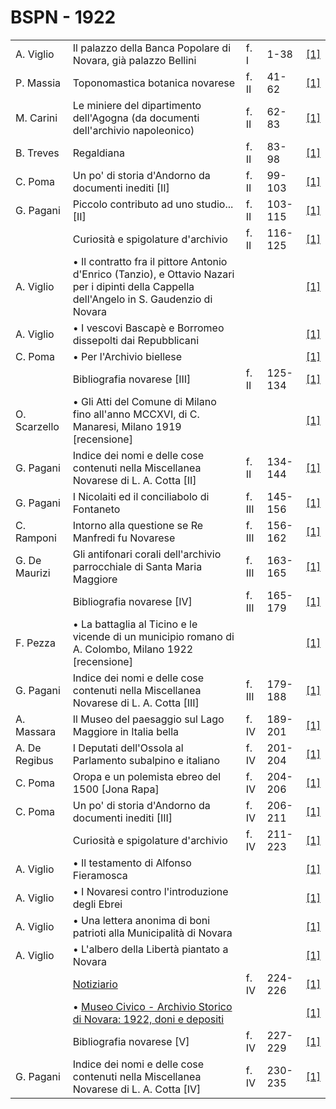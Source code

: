 # BSPN - 1922

<table>
    <tr>
        <td>A. Viglio</td>
        <td>Il palazzo della Banca Popolare di Novara, gi&agrave; palazzo Bellini</td>
        <td>f. I</td>
        <td>1-38</td>
        <td><a href="https://en.calameo.com/read/007260735b302fddf0046">[1]</a></td>
    </tr>
    <tr>
        <td>P. Massia</td>
        <td>Toponomastica botanica novarese</td>
        <td>f. II</td>
        <td>41-62</td>
        <td><a href="https://en.calameo.com/read/007260735928a08278987">[1]</a></td>
    </tr>
    <tr>
        <td>M. Carini</td>
        <td>Le miniere del dipartimento dell'Agogna (da documenti dell'archivio napoleonico)</td>
        <td>f. II</td>
        <td>62-83</td>
        <td><a href="https://en.calameo.com/read/007260735928a08278987">[1]</a></td>
    </tr>
    <tr>
        <td>B. Treves</td>
        <td>Regaldiana</td>
        <td>f. II</td>
        <td>83-98</td>
        <td><a href="https://en.calameo.com/read/007260735928a08278987">[1]</a></td>
    </tr>
    <tr>
        <td>C. Poma</td>
        <td>Un po' di storia d'Andorno da documenti inediti [II]</td>
        <td>f. II</td>
        <td>99-103</td>
        <td><a href="https://en.calameo.com/read/007260735928a08278987">[1]</a></td>
    </tr>
    <tr>
        <td>G. Pagani</td>
        <td>Piccolo contributo ad uno studio... [II]</td>
        <td>f. II</td>
        <td>103-115</td>
        <td><a href="https://en.calameo.com/read/007260735928a08278987">[1]</a></td>
    </tr>
    <tr>
        <td></td>
        <td>Curiosit&agrave; e spigolature d'archivio</td>
        <td>f. II</td>
        <td>116-125</td>
        <td><a href="https://en.calameo.com/read/007260735928a08278987">[1]</a></td>
    </tr>
    <tr>
        <td>A. Viglio</td>
        <td>&bullet; Il contratto fra il pittore Antonio d'Enrico (Tanzio), e Ottavio Nazari per i dipinti della
            Cappella dell'Angelo in S. Gaudenzio di Novara
        </td>
        <td></td>
        <td></td>
        <td><a href="https://en.calameo.com/read/007260735928a08278987">[1]</a></td>
    </tr>
    <tr>
        <td>A. Viglio</td>
        <td>&bullet; I vescovi Bascap&egrave; e Borromeo dissepolti dai Repubblicani</td>
        <td></td>
        <td></td>
        <td><a href="https://en.calameo.com/read/007260735928a08278987">[1]</a></td>
    </tr>
    <tr>
        <td>C. Poma</td>
        <td>&bullet; Per l'Archivio biellese</td>
        <td></td>
        <td></td>
        <td><a href="https://en.calameo.com/read/007260735928a08278987">[1]</a></td>
    </tr>
    <tr>
        <td></td>
        <td>Bibliografia novarese [III]</td>
        <td>f. II</td>
        <td>125-134</td>
        <td><a href="https://en.calameo.com/read/007260735928a08278987">[1]</a></td>
    </tr>
    <tr>
        <td>O. Scarzello</td>
        <td>&bullet; Gli Atti del Comune di Milano fino all'anno MCCXVI, di C. Manaresi, Milano 1919 [recensione]</td>
        <td></td>
        <td></td>
        <td><a href="https://en.calameo.com/read/007260735928a08278987">[1]</a></td>
    </tr>
    <tr>
        <td>G. Pagani</td>
        <td>Indice dei nomi e delle cose contenuti nella Miscellanea Novarese di L. A. Cotta [II]</td>
        <td>f. II</td>
        <td>134-144</td>
        <td><a href="https://en.calameo.com/read/007260735928a08278987">[1]</a></td>
    </tr>
    <tr>
        <td>G. Pagani</td>
        <td>I Nicolaiti ed il conciliabolo di Fontaneto</td>
        <td>f. III</td>
        <td>145-156</td>
        <td><a href="https://en.calameo.com/read/00726073587e95f1aaff1">[1]</a></td>
    </tr>
    <tr>
        <td>C. Ramponi</td>
        <td>Intorno alla questione se Re Manfredi fu Novarese</td>
        <td>f. III</td>
        <td>156-162</td>
        <td><a href="https://en.calameo.com/read/00726073587e95f1aaff1">[1]</a></td>
    </tr>
    <tr>
        <td>G. De Maurizi</td>
        <td>Gli antifonari corali dell'archivio parrocchiale di Santa Maria Maggiore</td>
        <td>f. III</td>
        <td>163-165</td>
        <td><a href="https://en.calameo.com/read/00726073587e95f1aaff1">[1]</a></td>
    </tr>
    <tr>
        <td></td>
        <td>Bibliografia novarese [IV]</td>
        <td>f. III</td>
        <td>165-179</td>
        <td><a href="https://en.calameo.com/read/00726073587e95f1aaff1">[1]</a></td>
    </tr>
    <tr>
        <td>F. Pezza</td>
        <td>&bullet; La battaglia al Ticino e le vicende di un municipio romano di A. Colombo, Milano 1922
            [recensione]
        </td>
        <td></td>
        <td></td>
        <td><a href="https://en.calameo.com/read/00726073587e95f1aaff1">[1]</a></td>
    </tr>
    <tr>
        <td>G. Pagani</td>
        <td>Indice dei nomi e delle cose contenuti nella Miscellanea Novarese di L. A. Cotta [III]</td>
        <td>f. III</td>
        <td>179-188</td>
        <td><a href="https://en.calameo.com/read/00726073587e95f1aaff1">[1]</a></td>
    </tr>
    <tr>
        <td>A. Massara</td>
        <td>Il Museo del paesaggio sul Lago Maggiore in Italia bella</td>
        <td>f. IV</td>
        <td>189-201</td>
        <td><a href="https://en.calameo.com/read/007260735aeaa78580732">[1]</a></td>
    </tr>
    <tr>
        <td>A. De Regibus</td>
        <td>I Deputati dell'Ossola al Parlamento subalpino e italiano</td>
        <td>f. IV</td>
        <td>201-204</td>
        <td><a href="https://en.calameo.com/read/007260735aeaa78580732">[1]</a></td>
    </tr>
    <tr>
        <td>C. Poma</td>
        <td>Oropa e un polemista ebreo del 1500 [Jona Rapa]</td>
        <td>f. IV</td>
        <td>204-206</td>
        <td><a href="https://en.calameo.com/read/007260735aeaa78580732">[1]</a></td>
    </tr>
    <tr>
        <td>C. Poma</td>
        <td>Un po' di storia d'Andorno da documenti inediti [III]</td>
        <td>f. IV</td>
        <td>206-211</td>
        <td><a href="https://en.calameo.com/read/007260735aeaa78580732">[1]</a></td>
    </tr>
    <tr>
        <td></td>
        <td>Curiosit&agrave; e spigolature d'archivio</td>
        <td>f. IV</td>
        <td>211-223</td>
        <td><a href="https://en.calameo.com/read/007260735aeaa78580732">[1]</a></td>
    </tr>
    <tr>
        <td>A. Viglio</td>
        <td>&bullet; Il testamento di Alfonso Fieramosca</td>
        <td></td>
        <td></td>
        <td><a href="https://en.calameo.com/read/007260735aeaa78580732">[1]</a></td>
    </tr>
    <tr>
        <td>A. Viglio</td>
        <td>&bullet; I Novaresi contro l'introduzione degli Ebrei</td>
        <td></td>
        <td></td>
        <td><a href="https://en.calameo.com/read/007260735aeaa78580732">[1]</a></td>
    </tr>
    <tr>
        <td>A. Viglio</td>
        <td>&bullet; Una lettera anonima di boni patrioti alla Municipalit&agrave; di Novara</td>
        <td></td>
        <td></td>
        <td><a href="https://en.calameo.com/read/007260735aeaa78580732">[1]</a></td>
    </tr>
    <tr>
        <td>A. Viglio</td>
        <td>&bullet; L'albero della Libert&agrave; piantato a Novara</td>
        <td></td>
        <td></td>
        <td><a href="https://en.calameo.com/read/007260735aeaa78580732">[1]</a></td>
    </tr>
    <tr>
        <td></td>
        <td><a href="http://www.ssno.it/BSPNo/bspn_not22.html">Notiziario</a></td>
        <td>f. IV</td>
        <td>224-226</td>
        <td><a href="https://en.calameo.com/read/007260735aeaa78580732">[1]</a></td>
    </tr>
    <tr>
        <td></td>
        <td>&bullet; <a href="http://www.ssno.it/BSPNo/bspn_not22.html#221">Museo Civico - Archivio Storico di Novara:
            1922, doni e depositi</a></td>
        <td></td>
        <td></td>
        <td><a href="https://en.calameo.com/read/007260735aeaa78580732">[1]</a></td>
    </tr>
    <tr>
        <td></td>
        <td>Bibliografia novarese [V]</td>
        <td>f. IV</td>
        <td>227-229</td>
        <td><a href="https://en.calameo.com/read/007260735aeaa78580732">[1]</a></td>
    </tr>
    <tr>
        <td>G. Pagani</td>
        <td>Indice dei nomi e delle cose contenuti nella Miscellanea Novarese di L. A. Cotta [IV]</td>
        <td>f. IV</td>
        <td>230-235</td>
        <td><a href="https://en.calameo.com/read/007260735aeaa78580732">[1]</a></td>
    </tr>
</table>